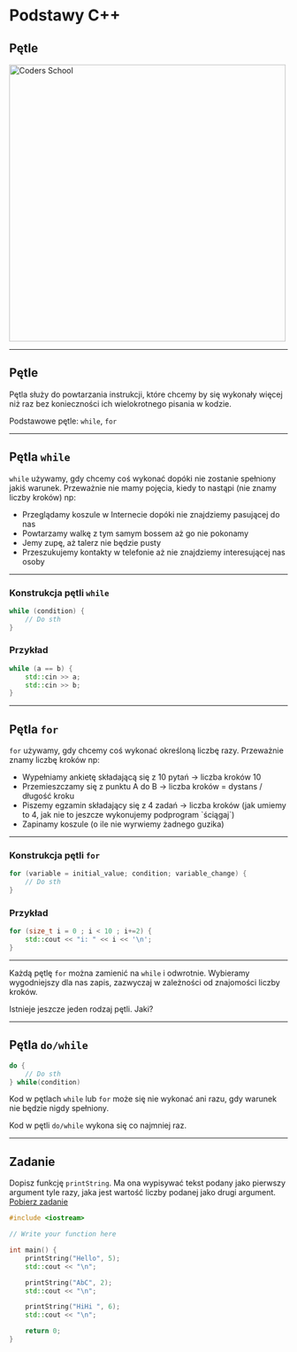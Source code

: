<!-- .slide: data-background="#111111" -->

# Podstawy C++

## Pętle

<a href="https://coders.school">
    <img width="500" data-src="../coders_school_logo.png" alt="Coders School" class="plain">
</a>

___

## Pętle

Pętla służy do powtarzania instrukcji, które chcemy by się wykonały więcej niż raz bez konieczności ich wielokrotnego pisania w kodzie.

Podstawowe pętle: `while`, `for`

___

## Pętla `while`

`while` używamy, gdy chcemy coś wykonać dopóki nie zostanie spełniony jakiś warunek. Przeważnie nie mamy pojęcia, kiedy to nastąpi (nie znamy liczby kroków) np:

* Przeglądamy koszule w Internecie dopóki nie znajdziemy pasującej do nas <!-- .element: class="fragment fade-in" -->
* Powtarzamy walkę z tym samym bossem aż go nie pokonamy <!-- .element: class="fragment fade-in" -->
* Jemy zupę, aż talerz nie będzie pusty <!-- .element: class="fragment fade-in" -->
* Przeszukujemy kontakty w telefonie aż nie znajdziemy interesującej nas osoby <!-- .element: class="fragment fade-in" -->

___

### Konstrukcja pętli `while`

```cpp
while (condition) {
    // Do sth
}
```

### Przykład <!-- .element: class="fragment fade-in" -->

```cpp
while (a == b) {
    std::cin >> a;
    std::cin >> b;
}
```
<!-- .element: class="fragment fade-in" -->

___

## Pętla `for`

`for` używamy, gdy chcemy coś wykonać określoną liczbę razy. Przeważnie znamy liczbę kroków np:

* <!-- .element: class="fragment fade-in" --> Wypełniamy ankietę składającą się z 10 pytań -> liczba kroków 10
* <!-- .element: class="fragment fade-in" --> Przemieszczamy się z punktu A do B -> liczba kroków = dystans / długość kroku
* <!-- .element: class="fragment fade-in" --> Piszemy egzamin składający się z 4 zadań -> liczba kroków (jak umiemy to 4, jak nie to jeszcze wykonujemy podprogram `ściągaj`)
* <!-- .element: class="fragment fade-in" --> Zapinamy koszule (o ile nie wyrwiemy żadnego guzika)

___

### Konstrukcja pętli `for`

```cpp
for (variable = initial_value; condition; variable_change) {
    // Do sth
}
```

### Przykład <!-- .element: class="fragment fade-in" -->

```cpp
for (size_t i = 0 ; i < 10 ; i+=2) {
    std::cout << "i: " << i << '\n';
}
```
<!-- .element: class="fragment fade-in" -->

___

Każdą pętlę `for` można zamienić na `while` i odwrotnie. Wybieramy wygodniejszy dla nas zapis, zazwyczaj w zależności od znajomości liczby kroków.

Istnieje jeszcze jeden rodzaj pętli. Jaki?

___

## Pętla `do/while`

```cpp
do {
    // Do sth
} while(condition)
```

Kod w pętlach `while` lub `for` może się nie wykonać ani razu, gdy warunek nie będzie nigdy spełniony.

Kod w pętli `do/while` wykona się co najmniej raz.

___

## Zadanie

Dopisz funkcję `printString`. Ma ona wypisywać tekst podany jako pierwszy argument tyle razy, jaka jest wartość liczby podanej jako drugi argument. [Pobierz zadanie][zadanie-domowe]

```cpp
#include <iostream>

// Write your function here

int main() {
    printString("Hello", 5);
    std::cout << "\n";

    printString("AbC", 2);
    std::cout << "\n";

    printString("HiHi ", 6);
    std::cout << "\n";

    return 0;
}
```

[zadanie-domowe]: https://github.com/coders-school/cpp-fundamentals/blob/master/module1/task3.cpp
